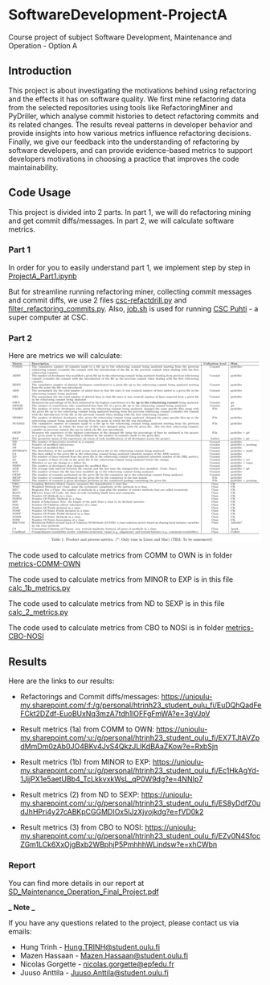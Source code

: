 # SoftwareDevelopment-ProjectA

Course project of subject Software Development, Maintenance and Operation - Option A

## Introduction

This project is about investigating the motivations behind using refactoring and the effects it has on software quality. We first mine refactoring data from the selected repositories using tools like RefactoringMiner and PyDriller, which analyse commit histories to detect refactoring commits and its related changes. The results reveal patterns in developer behavior and provide insights into how various metrics influence refactoring decisions. Finally, we give our feedback into the understanding of refactoring by software developers, and can provide evidence-based metrics to support developers motivations in choosing a practice that improves the code maintainability.

## Code Usage

This project is divided into 2 parts. In part 1, we will do refactoring mining and get commit diffs/messages. In part 2, we will calculate software metrics.

### Part 1

In order for you to easily understand part 1, we implement step by step in [ProjectA_Part1.ipynb](ProjectA_Part1.ipynb)

But for streamline running refactoring miner, collecting commit messages and commit diffs, we use 2 files [csc-refactdrill.py](csc-refactdrill.py) and [filter_refactoring_commits.py](filter_refactoring_commits.py). Also, [job.sh](job.sh) is used for running [CSC Puhti](https://www.puhti.csc.fi/public/) - a super computer at CSC.

### Part 2

Here are metrics we will calculate:
![Metrics](Images/Metrics.png)

The code used to calculate metrics from COMM to OWN is in folder [metrics-COMM-OWN](./metrics-COMM-OWN)

The code used to calculate metrics from MINOR to EXP is in this file [calc_1b_metrics.py](./metrics-MINOR-SEXP/calc_1b_metrics.py)

The code used to calculate metrics from ND to SEXP is in this file [calc_2_metrics.py](./metrics-MINOR-SEXP/calc_2_metrics.py)

The code used to calculate metrics from CBO to NOSI is in folder [metrics-CBO-NOSI](./metrics-CBO-NOSI)

## Results

Here are the links to our results:

- Refactorings and Commit diffs/messages: https://unioulu-my.sharepoint.com/:f:/g/personal/htrinh23_student_oulu_fi/EuDQhQadFeFCkt2DZdf-EuoBUxNq3mzA7tdh1lOFFgFmWA?e=3gVJpV

- Result metrics (1a) from COMM to OWN: https://unioulu-my.sharepoint.com/:u:/g/personal/htrinh23_student_oulu_fi/EX7TJtAVZpdMmDm0zAb0JO4BKv4JvS4QkzJLlKdBAaZKow?e=RxbSjn

- Result metrics (1b) from MINOR to EXP: https://unioulu-my.sharepoint.com/:u:/g/personal/htrinh23_student_oulu_fi/Ec1HkAgYd-1JjjPX1e5aetUBb4_TcLkkvxkWsL_qP0W9dg?e=4NNIp7

- Result metrics (2) from ND to SEXP: https://unioulu-my.sharepoint.com/:u:/g/personal/htrinh23_student_oulu_fi/ES8yDdfZ0udJhHPri4y27cABKpCGGMDIOx5lJzXjvojkdg?e=fVD0k2

- Result metrics (3) from CBO to NOSI: https://unioulu-my.sharepoint.com/:u:/g/personal/htrinh23_student_oulu_fi/EZv0N4SfocZGm1LCk6XxOjgBxb2WBphjP5PmhhhWLindsw?e=xhCWbn

### Report

You can find more details in our report at [SD_Maintenance_Operation_Final_Project.pdf](SD_Maintenance_Operation_Final_Project.pdf)

**_ Note _**

If you have any questions related to the project, please contact us via emails:

- Hung Trinh - Hung.TRINH@student.oulu.fi
- Mazen Hassaan - Mazen.Hassaan@student.oulu.fi
- Nicolas Gorgette - nicolas.gorgette@epfedu.fr
- Juuso Anttila - Juuso.Anttila@student.oulu.fi
